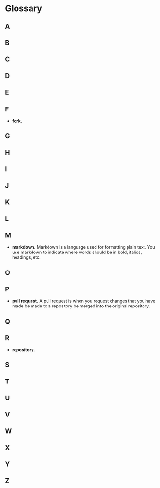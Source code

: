 # Glossary

## #

## A

## B

## C

## D

## E

## F
- **fork.**

## G

## H

## I

## J

## K

## L

## M
- **markdown.** Markdown is a language used for formatting plain text. You use markdown to indicate where words should be in bold, italics, headings, etc.

## O

## P
- **pull request.** A pull request is when you request changes that you have made be made to a repository be merged into the original repository.

## Q

## R
- **repository.**

## S

## T

## U

## V

## W

## X

## Y

## Z
